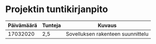 # Projektin tuntikirjanpito

| Päivämäärä | Tunteja | Kuvaus |
| ---------- | ------- | ------ |
| 17032020 | 2,5 | Sovelluksen rakenteen suunnittelu |

